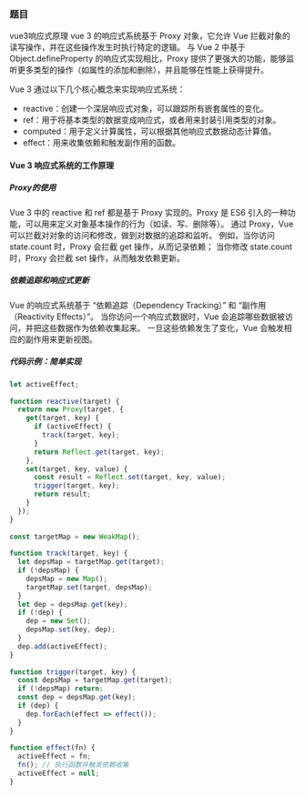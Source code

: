 ### 题目
vue3响应式原理
vue 3 的响应式系统基于 Proxy 对象，它允许 Vue 拦截对象的读写操作，并在这些操作发生时执行特定的逻辑。
与 Vue 2 中基于 Object.defineProperty 的响应式实现相比，Proxy 提供了更强大的功能，能够监听更多类型的操作（如属性的添加和删除），并且能够在性能上获得提升。

Vue 3 通过以下几个核心概念来实现响应式系统：
* reactive：创建一个深层响应式对象，可以跟踪所有嵌套属性的变化。
* ref：用于将基本类型的数据变成响应式，或者用来封装引用类型的对象。
* computed：用于定义计算属性，可以根据其他响应式数据动态计算值。
* effect：用来收集依赖和触发副作用的函数。

#### Vue 3 响应式系统的工作原理
##### Proxy的使用
Vue 3 中的 reactive 和 ref 都是基于 Proxy 实现的。Proxy 是 ES6 引入的一种功能，可以用来定义对象基本操作的行为（如读、写、删除等）。
通过 Proxy，Vue 可以拦截对对象的访问和修改，做到对数据的追踪和监听。 例如，当你访问 state.count 时，Proxy 会拦截 get 操作，从而记录依赖；
当你修改 state.count 时，Proxy 会拦截 set 操作，从而触发依赖更新。
##### 依赖追踪和响应式更新
Vue 的响应式系统基于 “依赖追踪（Dependency Tracking）” 和 “副作用（Reactivity Effects）”。
当你访问一个响应式数据时，Vue 会追踪哪些数据被访问，并把这些数据作为依赖收集起来。
一旦这些依赖发生了变化，Vue 会触发相应的副作用来更新视图。
##### 代码示例：简单实现
```js
let activeEffect;
 
function reactive(target) {
  return new Proxy(target, {
    get(target, key) {
      if (activeEffect) {
        track(target, key);
      }
      return Reflect.get(target, key);
    },
    set(target, key, value) {
      const result = Reflect.set(target, key, value);
      trigger(target, key);
      return result;
    }
  });
}
 
const targetMap = new WeakMap();
 
function track(target, key) {
  let depsMap = targetMap.get(target);
  if (!depsMap) {
    depsMap = new Map();
    targetMap.set(target, depsMap);
  }
  let dep = depsMap.get(key);
  if (!dep) {
    dep = new Set();
    depsMap.set(key, dep);
  }
  dep.add(activeEffect);
}
 
function trigger(target, key) {
  const depsMap = targetMap.get(target);
  if (!depsMap) return;
  const dep = depsMap.get(key);
  if (dep) {
    dep.forEach(effect => effect());
  }
}
 
function effect(fn) {
  activeEffect = fn;
  fn(); // 执行函数并触发依赖收集
  activeEffect = null;
}
```
